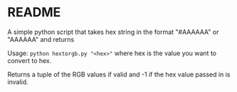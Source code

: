 # README

A simple python script that takes hex string in the format "#AAAAAA" or "AAAAAA" and returns

Usage:
    ```python hextorgb.py "<hex>"```
where hex is the value you want to convert to hex.

Returns a tuple of the RGB values if valid and -1 if the hex value passed in is invalid.